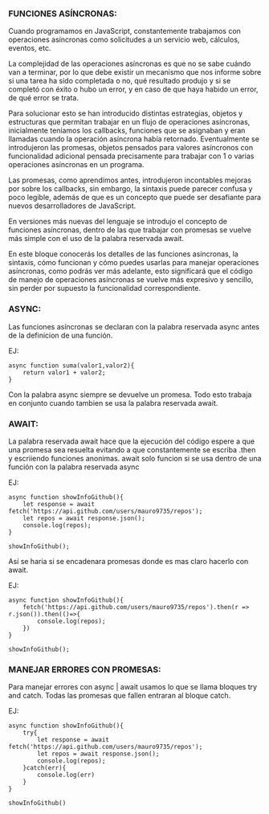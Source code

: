 ### FUNCIONES ASÍNCRONAS:

Cuando programamos en JavaScript, constantemente trabajamos con operaciones asíncronas como solicitudes a un servicio web, cálculos, eventos, etc.

La complejidad de las operaciones asíncronas es que no se sabe cuándo van a terminar, por lo que debe existir un mecanismo que nos informe sobre si una tarea ha sido completada o no, qué resultado produjo y si se completó con éxito o hubo un error, y en caso de que haya habido un error, de qué error se trata.

Para solucionar esto se han introducido distintas estrategias, objetos y estructuras que permitan trabajar en un flujo de operaciones asíncronas, inicialmente teníamos los callbacks, funciones que se asignaban y eran llamadas cuando la operación asíncrona había retornado.
Eventualmente se introdujeron las promesas, objetos pensados para valores asíncronos con funcionalidad adicional pensada precisamente para trabajar con 1 o varias operaciones asíncronas en un programa.


Las promesas, como aprendimos antes, introdujeron incontables mejoras por sobre los callbacks, sin embargo, la sintaxis puede parecer confusa y poco legible, además de que es un concepto que puede ser desafiante para nuevos desarrolladores de JavaScript.

En versiones más nuevas del lenguaje se introdujo el concepto de funciones asíncronas, dentro de las que trabajar con promesas se vuelve más simple con el uso de la palabra reservada await.

En este bloque conocerás los detalles de las funciones asíncronas, la sintaxis, cómo funcionan y cómo puedes usarlas para manejar operaciones asíncronas, como podrás ver más adelante, esto significará que el código de manejo de operaciones asíncronas se vuelve más expresivo y sencillo, sin perder por supuesto la funcionalidad correspondiente.

### ASYNC:

Las funciones asíncronas se declaran con la palabra reservada async antes de la definicion de una función.

EJ:

```
async function suma(valor1,valor2){
    return valor1 + valor2;
}

```

Con la palabra async siempre se devuelve un promesa. Todo esto trabaja en conjunto cuando tambien se usa la palabra reservada await.

### AWAIT:

La palabra reservada await hace que la ejecución del código espere a que una promesa sea resuelta evitando a que constantemente se escriba .then y escriiendo funciones anonimas.
await solo funcion si se usa dentro de una función con la palabra reservada async


EJ:

````
async function showInfoGithub(){
    let response = await fetch('https://api.github.com/users/mauro9735/repos');
    let repos = await response.json();
    console.log(repos);
}

showInfoGithub();
````

Así se haria si se encadenara promesas donde es mas claro hacerlo con await.

EJ:

```
async function showInfoGithub(){
    fetch('https://api.github.com/users/mauro9735/repos').then(r => r.json()).then(()=>{
        console.log(repos);
    })
}

showInfoGithub();

```

### MANEJAR ERRORES CON PROMESAS:

Para manejar errores con async | await usamos lo que se llama bloques try and catch. Todas las promesas que fallen entraran al bloque catch.

EJ:

````
async function showInfoGithub(){
    try{
        let response = await fetch('https://api.github.com/users/mauro9735/repos');
        let repos = await response.json();
        console.log(repos);
    }catch(err){
        console.log(err)
    }
}

showInfoGithub()

````









